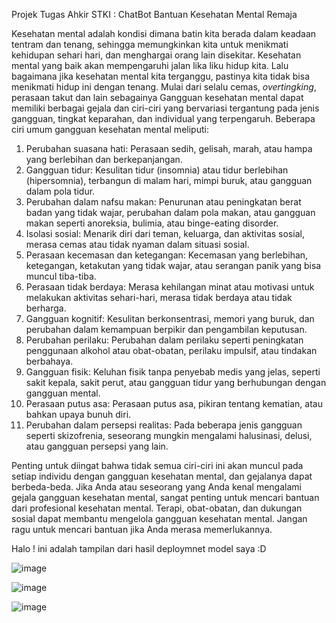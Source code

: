 Projek Tugas Ahkir STKI : ChatBot Bantuan Kesehatan Mental Remaja

Kesehatan mental adalah kondisi dimana batin kita berada dalam keadaan tentram dan tenang, sehingga memungkinkan kita untuk menikmati kehidupan sehari hari, dan menghargai orang lain disekitar. Kesehatan mental yang baik akan mempengaruhi jalan lika liku hidup kita. Lalu bagaimana jika kesehatan mental kita terganggu, pastinya kita tidak bisa menikmati hidup ini dengan tenang. Mulai dari selalu cemas, _overtingking_, perasaan takut dan lain sebagainya
Gangguan kesehatan mental dapat memiliki berbagai gejala dan ciri-ciri yang bervariasi tergantung pada jenis gangguan, tingkat keparahan, dan individual yang terpengaruh. Beberapa ciri umum gangguan kesehatan mental meliputi:
1. Perubahan suasana hati: Perasaan sedih, gelisah, marah, atau hampa yang berlebihan dan berkepanjangan.
2. Gangguan tidur: Kesulitan tidur (insomnia) atau tidur berlebihan (hipersomnia), terbangun di malam hari, mimpi buruk, atau gangguan dalam pola tidur.
3. Perubahan dalam nafsu makan: Penurunan atau peningkatan berat badan yang tidak wajar, perubahan dalam pola makan, atau gangguan makan seperti anoreksia, bulimia, atau binge-eating disorder.
4. Isolasi sosial: Menarik diri dari teman, keluarga, dan aktivitas sosial, merasa cemas atau tidak nyaman dalam situasi sosial.
5. Perasaan kecemasan dan ketegangan: Kecemasan yang berlebihan, ketegangan, ketakutan yang tidak wajar, atau serangan panik yang bisa muncul tiba-tiba.
6. Perasaan tidak berdaya: Merasa kehilangan minat atau motivasi untuk melakukan aktivitas sehari-hari, merasa tidak berdaya atau tidak berharga.
7. Gangguan kognitif: Kesulitan berkonsentrasi, memori yang buruk, dan perubahan dalam kemampuan berpikir dan pengambilan keputusan.
8. Perubahan perilaku: Perubahan dalam perilaku seperti peningkatan penggunaan alkohol atau obat-obatan, perilaku impulsif, atau tindakan berbahaya.
9. Gangguan fisik: Keluhan fisik tanpa penyebab medis yang jelas, seperti sakit kepala, sakit perut, atau gangguan tidur yang berhubungan dengan gangguan mental.
10. Perasaan putus asa: Perasaan putus asa, pikiran tentang kematian, atau bahkan upaya bunuh diri.
11. Perubahan dalam persepsi realitas: Pada beberapa jenis gangguan seperti skizofrenia, seseorang mungkin mengalami halusinasi, delusi, atau gangguan persepsi yang lain.

Penting untuk diingat bahwa tidak semua ciri-ciri ini akan muncul pada setiap individu dengan gangguan kesehatan mental, dan gejalanya dapat berbeda-beda. Jika Anda atau seseorang yang Anda kenal mengalami gejala gangguan kesehatan mental, sangat penting untuk mencari bantuan dari profesional kesehatan mental. Terapi, obat-obatan, dan dukungan sosial dapat membantu mengelola gangguan kesehatan mental. Jangan ragu untuk mencari bantuan jika Anda merasa memerlukannya.


Halo ! ini adalah tampilan dari hasil deploymnet model saya :D

![image](https://github.com/Mazcho/Sistem-Temu-Kembali-Informasi/assets/77985996/dbc4183d-c834-4f2d-9c86-51df46a72d25)

![image](https://github.com/Mazcho/Sistem-Temu-Kembali-Informasi/assets/77985996/daf98e63-3b1e-4215-94e9-eb15e764b86b)

![image](https://github.com/Mazcho/Sistem-Temu-Kembali-Informasi/assets/77985996/7af734c7-7020-48f7-ab4b-a30a5826321e)

